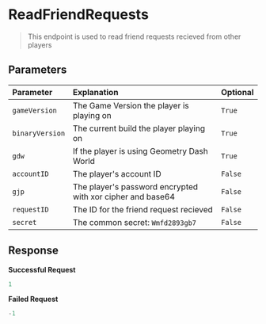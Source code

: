 # ReadFriendRequests

> This endpoint is used to read friend requests recieved from other players

## Parameters

| Parameter       | Explanation                                                | Optional |
| :-------------- | :--------------------------------------------------------- | -------- |
| `gameVersion`   | The Game Version the player is playing on                  | `True`   |
| `binaryVersion` | The current build the player playing on                    | `True`   |
| `gdw`           | If the player is using Geometry Dash World                 | `True`   |
| `accountID`     | The player's account ID                                    | `False`  |
| `gjp`           | The player's password encrypted with xor cipher and base64 | `False`  |
| `requestID`     | The ID for the friend request recieved                     | `False`  |
| `secret`        | The common secret: `Wmfd2893gb7`                           | `False`  |

## Response

**Successful Request**

```py
1
```

**Failed Request**

```py
-1
```